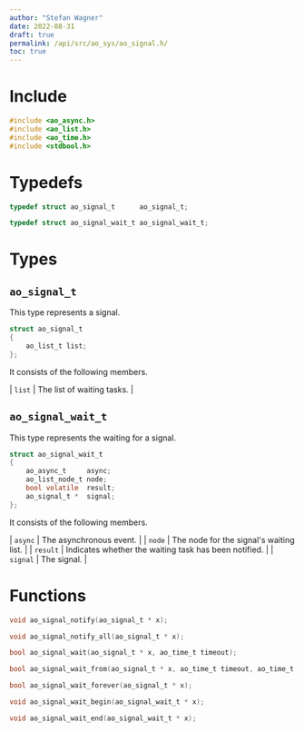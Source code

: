 ```yaml
---
author: "Stefan Wagner"
date: 2022-08-31
draft: true
permalink: /api/src/ao_sys/ao_signal.h/
toc: true
---
```


# Include

```c
#include <ao_async.h>
#include <ao_list.h>
#include <ao_time.h>
#include <stdbool.h>
```

# Typedefs

```c
typedef struct ao_signal_t      ao_signal_t;
```

```c
typedef struct ao_signal_wait_t ao_signal_wait_t;
```

# Types

## `ao_signal_t`

This type represents a signal.

```c
struct ao_signal_t
{
    ao_list_t list;
};
```

It consists of the following members.

| `list` | The list of waiting tasks. |

## `ao_signal_wait_t`

This type represents the waiting for a signal.

```c
struct ao_signal_wait_t
{
    ao_async_t     async;
    ao_list_node_t node;
    bool volatile  result;
    ao_signal_t *  signal;
};
```

It consists of the following members.

| `async` | The asynchronous event. |
| `node` | The node for the signal's waiting list. |
| `result` | Indicates whether the waiting task has been notified. |
| `signal` | The signal. |

# Functions

```c
void ao_signal_notify(ao_signal_t * x);
```

```c
void ao_signal_notify_all(ao_signal_t * x);
```

```c
bool ao_signal_wait(ao_signal_t * x, ao_time_t timeout);
```

```c
bool ao_signal_wait_from(ao_signal_t * x, ao_time_t timeout, ao_time_t beginning);
```

```c
bool ao_signal_wait_forever(ao_signal_t * x);
```

```c
void ao_signal_wait_begin(ao_signal_wait_t * x);
```

```c
void ao_signal_wait_end(ao_signal_wait_t * x);
```
